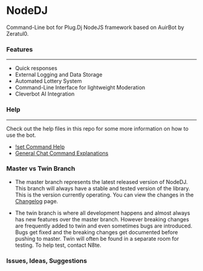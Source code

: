 # NodeDJ
Command-Line bot for Plug.Dj
NodeJS framework based on AuirBot by Zeratul0.

### Features
------
- Quick responses
- External Logging and Data Storage
- Automated Lottery System
- Command-Line Interface for lightweight Moderation
- Cleverbot AI Integration

### Help
------
Check out the help files in this repo for some more information on how to use the bot.
- [!set Command Help](setoptions.md)
- [General Chat Command Explanations](chatcommands.md)

### Master vs Twin Branch
* The master branch represents the latest released version of NodeDJ.  This
branch will always have a stable and tested version of the library. This is the version currently operating. You can view the changes in the [Changelog](changelog.md) page.

* The twin branch is where all development happens and almost always has
new features over the master branch.  However breaking changes are frequently
added to twin and even sometimes bugs are introduced.  Bugs get fixed and 
the breaking changes get documented before pushing to master. Twin will often
be found in a separate room for testing. To help test, contact N8te.

### Issues, Ideas, Suggestions
